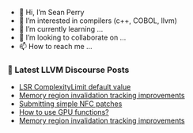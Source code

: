 - 👋 Hi, I’m Sean Perry
- 👀 I’m interested in compilers (c++, COBOL, llvm)
- 🌱 I’m currently learning ...
- 💞️ I’m looking to collaborate on ...
- 📫 How to reach me ...

<!---
s66perry/s66perry is a ✨ special ✨ repository because its `README.md` (this file) appears on your GitHub profile.
You can click the Preview link to take a look at your changes.
--->
### 📕 Latest LLVM Discourse Posts

<!-- DISCOURSE-LLVM:START -->
- [LSR ComplexityLimit default value](https://discourse.llvm.org/t/lsr-complexitylimit-default-value/61671#post_4)
- [Memory region invalidation tracking improvements](https://discourse.llvm.org/t/memory-region-invalidation-tracking-improvements/62432#post_8)
- [Submitting simple NFC patches](https://discourse.llvm.org/t/submitting-simple-nfc-patches/62640#post_3)
- [How to use GPU functions?](https://discourse.llvm.org/t/how-to-use-gpu-functions/62529#post_3)
- [Memory region invalidation tracking improvements](https://discourse.llvm.org/t/memory-region-invalidation-tracking-improvements/62432#post_7)
<!-- DISCOURSE-LLVM:END -->

